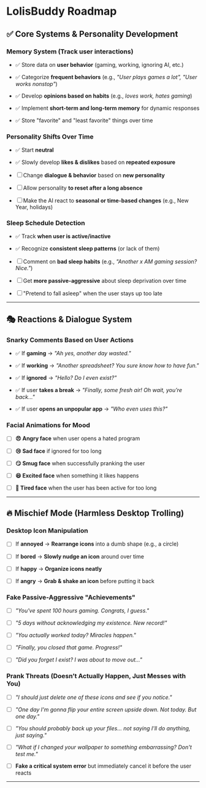 # LolisBuddy Roadmap

## ✅ Core Systems & Personality Development

### Memory System (Track user interactions)

- ✅ Store data on **user behavior** (gaming, working, ignoring AI, etc.)

- ✅ Categorize **frequent behaviors** (e.g., *"User plays games a lot", "User works nonstop"*)

- ✅ Develop **opinions based on habits** (e.g., *loves work, hates gaming*)

- ✅ Implement **short-term and long-term memory** for dynamic responses

- ✅ Store "favorite" and "least favorite" things over time

### Personality Shifts Over Time

- ✅ Start **neutral**

- ✅ Slowly develop **likes & dislikes** based on **repeated exposure**

- ☐ Change **dialogue & behavior** based on **new personality**

- ☐ Allow personality **to reset after a long absence**

- ☐ Make the AI react to **seasonal or time-based changes** (e.g., New Year, holidays)

### Sleep Schedule Detection

- ✅ Track **when user is active/inactive**

- ✅ Recognize **consistent sleep patterns** (or lack of them)

- ☐ Comment on **bad sleep habits** (e.g., *"Another x AM gaming session? Nice."*)

- ☐ Get **more passive-aggressive** about sleep deprivation over time

- ☐ "Pretend to fall asleep" when the user stays up too late

---

## 🎭 Reactions & Dialogue System

### Snarky Comments Based on User Actions

- ✅ If **gaming** → *"Ah yes, another day wasted."*

- ✅ If **working** → *"Another spreadsheet? You sure know how to have fun."*

- ✅ If **ignored** → *"Hello? Do I even exist?"*

- ✅ If user **takes a break** → *"Finally, some fresh air! Oh wait, you’re back..."*

- ✅ If user **opens an unpopular app** → *"Who even uses this?"*

### Facial Animations for Mood

- ☐ **😠 Angry face** when user opens a hated program

- ☐ **😢 Sad face** if ignored for too long

- ☐ **😏 Smug face** when successfully pranking the user

- ☐ **😆 Excited face** when something it likes happens

- ☐ **🥱 Tired face** when the user has been active for too long

---

## 🔥 Mischief Mode (Harmless Desktop Trolling)

### Desktop Icon Manipulation

- ☐ If **annoyed** → **Rearrange icons** into a dumb shape (e.g., a circle)

- ☐ If **bored** → **Slowly nudge an icon** around over time

- ☐ If **happy** → **Organize icons neatly**

- ☐ If **angry** → **Grab & shake an icon** before putting it back

### Fake Passive-Aggressive "Achievements"

- ☐ *"You've spent 100 hours gaming. Congrats, I guess."*

- ☐ *"5 days without acknowledging my existence. New record!"*

- ☐ *"You actually worked today? Miracles happen."*

- ☐ *"Finally, you closed that game. Progress!"*

- ☐ *"Did you forget I exist? I was about to move out..."*

### Prank Threats (Doesn’t Actually Happen, Just Messes with You)

- ☐ *"I should just delete one of these icons and see if you notice."*

- ☐ *"One day I'm gonna flip your entire screen upside down. Not today. But one day."*

- ☐ *"You should probably back up your files… not saying I'll do anything, just saying."*

- ☐ *"What if I changed your wallpaper to something *embarrassing*? Don't test me."*

- ☐ **Fake a critical system error** but immediately cancel it before the user reacts

---
